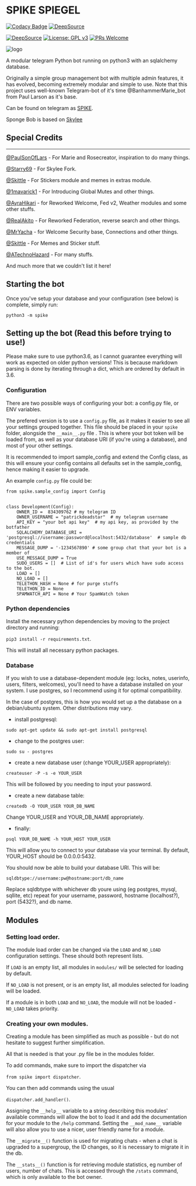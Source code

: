 # SPIKE SPIEGEL

[![Codacy Badge](https://api.codacy.com/project/badge/Grade/c58dfef7abda42adbce972f547e3e5a7)](https://app.codacy.com/gh/PatrickDeadStar/SpikeNoBot?utm_source=github.com&utm_medium=referral&utm_content=PatrickDeadStar/SpikeNoBot&utm_campaign=Badge_Grade)
[![DeepSource](https://static.deepsource.io/deepsource-badge-light.svg)](https://deepsource.io/gh/PatrickDeadStar/SpikeNoBot/?ref=repository-badge)


[![DeepSource](https://deepsource.io/gh/PatrickDeadStar/SpikeNoBot.svg/?label=resolved+issues&show_trend=true)](https://deepsource.io/gh/PatrickDeadStar/SpikeNoBot/?ref=repository-badge)
[![License: GPL v3](https://img.shields.io/badge/License-GPLv3-blue.svg)](https://www.gnu.org/licenses/gpl-3.0)
[![PRs Welcome](https://img.shields.io/badge/PRs-welcome-brightgreen.svg?style=flat-square)](http://makeapullrequest.com)

![logo](https://telegra.ph/file/be71d69335e3104f9e566.jpg)

A modular telegram Python bot running on python3 with an sqlalchemy database.

Originally a simple group management bot with multiple admin features, it has evolved, becoming extremely modular and 
simple to use. Note that this project uses well-known Telegram-bot of it's time @BanhammerMarie_bot from Paul Larson as it's base.

Can be found on telegram as [SPIKE](https://t.me/SpikeNoBot).

Sponge Bob is based on [Skylee](https://github.com/starry69/skyleebot)

## Special Credits
------------------

[@PaulSonOfLars](https://github.com/PaulSonOfLars) - For Marie and Rosecreator, inspiration to do many things.

[@Starry69](https://github.com/starry69) - For Skylee Fork.

[@Skittle](https://github.com/Skittle) - For Stickers module and memes in extras module.

[@1mavarick1](https://github.com/1maverick1) - For Introducing Global Mutes and other things.

[@AyraHikari](https://github.com/AyraHikari) - for Reworked Welcome, Fed v2, Weather modules and some other stuffs.

[@RealAkito](https://github.com/RealAkito) - For Reworked Federation, reverse search and other things.

[@MrYacha](https://github.com/MrYacha) - for Welcome Security base, Connections and other things.

[@Skittle](https://github.com/Skittle) - For Memes and Sticker stuff.

[@ATechnoHazard](https://github.com/ATechnoHazard) - For many stuffs.

And much more that we couldn't list it here!

## Starting the bot

Once you've setup your database and your configuration (see below) is complete, simply run:

`python3 -m spike`


## Setting up the bot (Read this before trying to use!)

Please make sure to use python3.6, as I cannot guarantee everything will work as expected on older python versions!
This is because markdown parsing is done by iterating through a dict, which are ordered by default in 3.6.

### Configuration

There are two possible ways of configuring your bot: a config.py file, or ENV variables.

The prefered version is to use a `config.py` file, as it makes it easier to see all your settings grouped together.
This file should be placed in your `spike` folder, alongside the `__main__.py` file . 
This is where your bot token will be loaded from, as well as your database URI (if you're using a database), and most of 
your other settings.

It is recommended to import sample_config and extend the Config class, as this will ensure your config contains all 
defaults set in the sample_config, hence making it easier to upgrade.

An example `config.py` file could be:
```
from spike.sample_config import Config


class Development(Config):
    OWNER_ID =  834309762 # my telegram ID
    OWNER_USERNAME = "patrickdeadstar"  # my telegram username
    API_KEY = "your bot api key"  # my api key, as provided by the botfather
    SQLALCHEMY_DATABASE_URI = 'postgresql://username:password@localhost:5432/database'  # sample db credentials
    MESSAGE_DUMP = '-1234567890' # some group chat that your bot is a member of
    USE_MESSAGE_DUMP = True
    SUDO_USERS = []  # List of id's for users which have sudo access to the bot.
    LOAD = []
    NO_LOAD = []
    TELETHON_HASH = None # for purge stuffs
    TELETHON_ID = None
	SPAMWATCH_API = None # Your SpamWatch token
```

### Python dependencies

Install the necessary python dependencies by moving to the project directory and running:

`pip3 install -r requirements.txt`.

This will install all necessary python packages.

### Database

If you wish to use a database-dependent module (eg: locks, notes, userinfo, users, filters, welcomes),
you'll need to have a database installed on your system. I use postgres, so I recommend using it for optimal compatibility.

In the case of postgres, this is how you would set up a the database on a debian/ubuntu system. Other distributions may vary.

- install postgresql:

`sudo apt-get update && sudo apt-get install postgresql`

- change to the postgres user:

`sudo su - postgres`

- create a new database user (change YOUR_USER appropriately):

`createuser -P -s -e YOUR_USER`

This will be followed by you needing to input your password.

- create a new database table:

`createdb -O YOUR_USER YOUR_DB_NAME`

Change YOUR_USER and YOUR_DB_NAME appropriately.

- finally:

`psql YOUR_DB_NAME -h YOUR_HOST YOUR_USER`

This will allow you to connect to your database via your terminal.
By default, YOUR_HOST should be 0.0.0.0:5432.

You should now be able to build your database URI. This will be:

`sqldbtype://username:pw@hostname:port/db_name`

Replace sqldbtype with whichever db youre using (eg postgres, mysql, sqllite, etc)
repeat for your username, password, hostname (localhost?), port (5432?), and db name.

## Modules
### Setting load order.

The module load order can be changed via the `LOAD` and `NO_LOAD` configuration settings.
These should both represent lists.

If `LOAD` is an empty list, all modules in `modules/` will be selected for loading by default.

If `NO_LOAD` is not present, or is an empty list, all modules selected for loading will be loaded.

If a module is in both `LOAD` and `NO_LOAD`, the module will not be loaded - `NO_LOAD` takes priority.

### Creating your own modules.

Creating a module has been simplified as much as possible - but do not hesitate to suggest further simplification.

All that is needed is that your .py file be in the modules folder.

To add commands, make sure to import the dispatcher via

`from spike import dispatcher`.

You can then add commands using the usual

`dispatcher.add_handler()`.

Assigning the `__help__` variable to a string describing this modules' available
commands will allow the bot to load it and add the documentation for
your module to the `/help` command. Setting the `__mod_name__` variable will also allow you to use a nicer, user
friendly name for a module.

The `__migrate__()` function is used for migrating chats - when a chat is upgraded to a supergroup, the ID changes, so 
it is necessary to migrate it in the db.

The `__stats__()` function is for retrieving module statistics, eg number of users, number of chats. This is accessed 
through the `/stats` command, which is only available to the bot owner.

